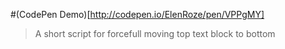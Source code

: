 #(CodePen Demo)[http://codepen.io/ElenRoze/pen/VPPgMY]
> A short script for forcefull moving top text block to bottom

